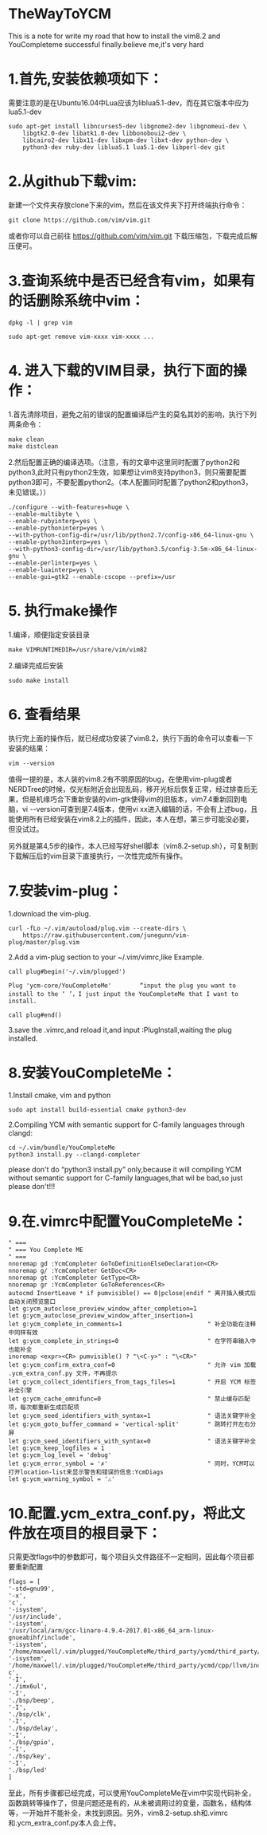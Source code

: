 # TheWayToYCM

This is a note for write my road that how to install the vim8.2 and YouCompleteme successful finally.believe me,it's very hard


# 1.首先,安装依赖项如下：

需要注意的是在Ubuntu16.04中Lua应该为liblua5.1-dev，而在其它版本中应为lua5.1-dev

    sudo apt-get install libncurses5-dev libgnome2-dev libgnomeui-dev \
        libgtk2.0-dev libatk1.0-dev libbonoboui2-dev \
        libcairo2-dev libx11-dev libxpm-dev libxt-dev python-dev \
        python3-dev ruby-dev liblua5.1 lua5.1-dev libperl-dev git


# 2.从github下载vim:

新建一个文件夹存放clone下来的vim，然后在该文件夹下打开终端执行命令：

    git clone https://github.com/vim/vim.git

或者你可以自己前往 https://github.com/vim/vim.git 下载压缩包，下载完成后解压便可。

# 3.查询系统中是否已经含有vim，如果有的话删除系统中vim：

    dpkg -l | grep vim

    sudo apt-get remove vim-xxxx vim-xxxx ...

# 4. 进入下载的VIM目录，执行下面的操作：

1.首先清除项目，避免之前的错误的配置编译后产生的莫名其妙的影响，执行下列两条命令：

    make clean
    make distclean

2.然后配置正确的编译选项。（注意，有的文章中这里同时配置了python2和python3,此时只有python2生效，如果想让vim8支持python3，则只需要配置python3即可，不要配置python2。（本人配置同时配置了python2和python3，未见错误。））

    ./configure --with-features=huge \
    --enable-multibyte \
    --enable-rubyinterp=yes \
    --enable-pythoninterp=yes \
    --with-python-config-dir=/usr/lib/python2.7/config-x86_64-linux-gnu \
    --enable-python3interp=yes \
    --with-python3-config-dir=/usr/lib/python3.5/config-3.5m-x86_64-linux-gnu \
    --enable-perlinterp=yes \
    --enable-luainterp=yes \
    --enable-gui=gtk2 --enable-cscope --prefix=/usr

# 5. 执行make操作

1.编译，顺便指定安装目录

    make VIMRUNTIMEDIR=/usr/share/vim/vim82

2.编译完成后安装

    sudo make install

# 6. 查看结果

执行完上面的操作后，就已经成功安装了vim8.2，执行下面的命令可以查看一下安装的结果：

    vim --version

值得一提的是，本人装的vim8.2有不明原因的bug，在使用vim-plug或者NERDTree的时候，仅光标附近会出现乱码，移开光标后恢复正常，经过排查后无果，但是机缘巧合下重新安装的vim-gtk使得vim的旧版本，vim7.4重新回到电脑，vi --version可查到是7.4版本，使用vi xx进入编辑的话，不会有上述bug，且能使用所有已经安装在vim8.2上的插件，因此，本人在想，第三步可能没必要，但没试过。

另外就是第4,5步的操作，本人已经写好shell脚本（vim8.2-setup.sh），可复制到下载解压后的vim目录下直接执行，一次性完成所有操作。

# 7.安装vim-plug：

1.download the vim-plug.

    curl -fLo ~/.vim/autoload/plug.vim --create-dirs \
        https://raw.githubusercontent.com/junegunn/vim-plug/master/plug.vim
    
2.Add a vim-plug section to your ~/.vim/vimrc,like Example.

    call plug#begin('~/.vim/plugged')

    Plug 'ycm-core/YouCompleteMe'        “input the plug you want to install to the ‘ ’，I just input the YouCompleteMe that I want to install.

    call plug#end()

3.save the .vimrc,and reload it,and input :PlugInstall,waiting the plug installed.

# 8.安装YouCompleteMe：

1.Install cmake, vim and python

    sudo apt install build-essential cmake python3-dev

2.Compiling YCM with semantic support for C-family languages through clangd:

    cd ~/.vim/bundle/YouCompleteMe
    python3 install.py --clangd-completer

please don't do “python3 install.py” only,because it will compiling YCM without semantic support for C-family languages,that wil be bad,so just please don't!!!

# 9.在.vimrc中配置YouCompleteMe：

    " ===
    " === You Complete ME
    " ===
    nnoremap gd :YcmCompleter GoToDefinitionElseDeclaration<CR>
    nnoremap g/ :YcmCompleter GetDoc<CR>
    nnoremap gt :YcmCompleter GetType<CR>
    nnoremap gr :YcmCompleter GoToReferences<CR>
    autocmd InsertLeave * if pumvisible() == 0|pclose|endif " 离开插入模式后自动关闭预览窗口
    let g:ycm_autoclose_preview_window_after_completion=1
    let g:ycm_autoclose_preview_window_after_insertion=1
    let g:ycm_complete_in_comments=1                   		" 补全功能在注释中同样有效
    let g:ycm_complete_in_strings=0							" 在字符串输入中也能补全
    inoremap <expr><CR> pumvisible() ? "\<C-y>" : "\<CR>"
    let g:ycm_confirm_extra_conf=0                     		" 允许 vim 加载 .ycm_extra_conf.py 文件，不再提示
    let g:ycm_collect_identifiers_from_tags_files=1    		" 开启 YCM 标签补全引擎
    let g:ycm_cache_omnifunc=0                         		" 禁止缓存匹配项，每次都重新生成匹配项
    let g:ycm_seed_identifiers_with_syntax=1           		" 语法关键字补全
    let g:ycm_goto_buffer_command = 'vertical-split'   		" 跳转打开左右分屏
    let g:ycm_seed_identifiers_with_syntax=0				" 语法关键字补全
    let g:ycm_keep_logfiles = 1
    let g:ycm_log_level = 'debug'
    let g:ycm_error_symbol = '✗'							" 同时，YCM可以打开location-list来显示警告和错误的信息:YcmDiags
    let g:ycm_warning_symbol = '⚠'

# 10.配置.ycm_extra_conf.py，将此文件放在项目的根目录下：

只需更改flags中的参数即可，每个项目头文件路径不一定相同，因此每个项目都要重新配置

    flags = [
    '-std=gnu99',
    '-x',
    'c',
    '-isystem',
    '/usr/include',
    '-isystem',
    '/usr/local/arm/gcc-linaro-4.9.4-2017.01-x86_64_arm-linux-gnueabihf/include',
    '-isystem',
    '/home/maxwell/.vim/plugged/YouCompleteMe/third_party/ycmd/third_party/clang/lib/clang/10.0.0/include',
    '-isystem',
    '/home/maxwell/.vim/plugged/YouCompleteMe/third_party/ycmd/cpp/llvm/include/clang-c',
    '-I',
    './imx6ul',
    '-I',
    './bsp/beep',
    '-I',
    './bsp/clk',
    '-I',
    './bsp/delay',
    '-I',
    './bsp/gpio',
    '-I',
    './bsp/key',
    '-I',
    './bsp/led'
    ]

至此，所有步骤都已经完成，可以使用YouCompleteMe在vim中实现代码补全，函数跳转等操作了，但是问题还是有的，从未被调用过的变量，函数名，结构体等，一开始并不能补全，未找到原因。另外，vim8.2-setup.sh和.vimrc和.ycm_extra_conf.py本人会上传。


